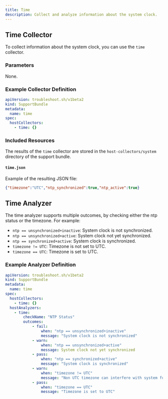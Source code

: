 ```yaml
---
title: Time
description: Collect and analyze information about the system clock.
---
```


## Time Collector

To collect information about the system clock, you can use the `time` collector.

### Parameters

None.

### Example Collector Definition

```yaml
apiVersion: troubleshoot.sh/v1beta2
kind: SupportBundle
metadata:
  name: time
spec:
  hostCollectors:
    - time: {}
```

### Included Resources

The results of the `time` collector are stored in the `host-collectors/system` directory of the support bundle.

#### `time.json`

Example of the resulting JSON file:

```json
{"timezone":"UTC","ntp_synchronized":true,"ntp_active":true}
```

## Time Analyzer

The time analyzer supports multiple outcomes, by checking either the ntp status or the timezone. For example:

- `ntp == unsynchronized+inactive`: System clock is not synchronized.
- `ntp == unsynchronized+active`: System clock not yet synchronized.
- `ntp == synchronized+active`: System clock is synchronized.
- `timezone != UTC`: Timezone is not set to UTC.
- `timezone == UTC`: Timezone is set to UTC.

### Example Analyzer Definition

```yaml
apiVersion: troubleshoot.sh/v1beta2
kind: SupportBundle
metadata:
  name: time
spec:
  hostCollectors:
    - time: {}
  hostAnalyzers:
    - time:
        checkName: "NTP Status"
        outcomes:
            - fail:
                when: "ntp == unsynchronized+inactive"
                message: "System clock is not synchronized"
            - warn:
                when: "ntp == unsynchronized+active"
                message: System clock not yet synchronized                
            - pass:
                when: "ntp == synchronized+active"
                message: "System clock is synchronized"
            - warn: 
                when: "timezone != UTC"
                message: "Non UTC timezone can interfere with system function"
            - pass:
                when: "timezone == UTC"
                message: "Timezone is set to UTC"
```
